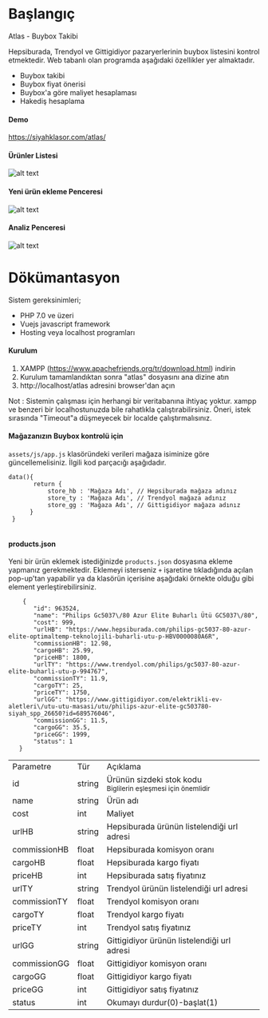 # Başlangıç
Atlas - Buybox Takibi

Hepsiburada, Trendyol ve Gittigidiyor pazaryerlerinin buybox listesini kontrol etmektedir. 
Web tabanlı olan programda aşağıdaki özellikler yer almaktadır.

- Buybox takibi
- Buybox fiyat önerisi
- Buybox'a göre maliyet hesaplaması
- Hakediş hesaplama

#### Demo
https://siyahklasor.com/atlas/

#### Ürünler Listesi
![alt text](https://siyahklasor.com/github/screenn.png)

#### Yeni ürün ekleme Penceresi
![alt text](https://siyahklasor.com/github/screen6.png)

#### Analiz Penceresi
![alt text](https://siyahklasor.com/github/screen4.png)

# Dökümantasyon

Sistem gereksinimleri;
- PHP 7.0 ve üzeri
- Vuejs javascript framework
- Hosting veya localhost programları

#### Kurulum
1. XAMPP (https://www.apachefriends.org/tr/download.html) indirin
2. Kurulum tamamlandıktan sonra "atlas" dosyasını ana dizine atın
3. http://localhost/atlas adresini browser'dan açın

Not : Sistemin çalışması için herhangi bir veritabanına ihtiyaç yoktur. xampp ve benzeri bir localhostunuzda bile rahatlıkla çalıştırabilirsiniz. 
  Öneri, istek sırasında "Timeout"a düşmeyecek bir localde çalıştırmalısınız.
  
 #### Mağazanızın Buybox kontrolü için
 <code>assets/js/app.js</code> klasöründeki verileri mağaza isiminize göre güncellemelisiniz. İlgili kod parçacığı aşağıdadır.
 ```
 data(){
		return {
			store_hb : 'Mağaza Adı', // Hepsiburada mağaza adınız 
			store_ty : 'Mağaza Adı', // Trendyol mağaza adınız
			store_gg : 'Mağaza Adı', // Gittigidiyor mağaza adınız
       }
  }
      
 ```
 
 #### products.json
 Yeni bir ürün eklemek istediğinizde <code>products.json</code> dosyasına ekleme yapmanız gerekmektedir. Eklemeyi isterseniz <code>+</code> işaretine tıkladığında açılan pop-up'tan yapabilir ya da klasörün içerisine aşağıdaki örnekte olduğu gibi element yerleştirebilirsiniz.
 
 ```
     {
        "id": 963524,
        "name": "Philips Gc5037\/80 Azur Elite Buharlı Ütü GC5037\/80",
        "cost": 999,
        "urlHB": "https://www.hepsiburada.com/philips-gc5037-80-azur-elite-optimaltemp-teknolojili-buharli-utu-p-HBV0000080A6R",
        "commissionHB": 12.98,
        "cargoHB": 25.99,
        "priceHB": 1800,
        "urlTY": "https://www.trendyol.com/philips/gc5037-80-azur-elite-buharli-utu-p-994767",
        "commissionTY": 11.9,
        "cargoTY": 25,
        "priceTY": 1750,
        "urlGG": "https://www.gittigidiyor.com/elektrikli-ev-aletleri\/utu-utu-masasi/utu/philips-azur-elite-gc503780-siyah_spp_26650?id=689576046",
        "commissionGG": 11.5,
        "cargoGG": 35.5,
        "priceGG": 1999,
        "status": 1
    }
 ```
 
 <table>
  <trhead>
    <tr>
      <td>Parametre</td>
      <td>Tür</td>
      <td>Açıklama</td>
    </tr>
        
  </trhead>
    <trbody>
    <tr>
      <td>id</td>
      <td>string</td>
      <td>Ürünün sizdeki stok kodu<br><small>Biglilerin eşleşmesi için önemlidir</small></td>
    </tr>
     <tr>
      <td>name</td>
      <td>string</td>
      <td>Ürün adı</td>
    </tr>
     <tr>
      <td>cost</td>
      <td>int</td>
      <td>Maliyet</td>
    </tr>  
    <tr>
      <td>urlHB</td>
      <td>string</td>
      <td>Hepsiburada ürünün listelendiği url adresi</td>
    </tr>
    <tr>
      <td>commissionHB</td>
      <td>float</td>
      <td>Hepsiburada komisyon oranı</td>
    </tr>
     <tr>
      <td>cargoHB</td>
      <td>float</td>
      <td>Hepsiburada kargo fiyatı</td>
    </tr>
       <tr>
      <td>priceHB</td>
      <td>int</td>
      <td>Hepsiburada satış fiyatınız</td>
    </tr>    
       <tr>
      <td>urlTY</td>
      <td>string</td>
      <td>Trendyol ürünün listelendiği url adresi</td>
    </tr>
    <tr>
      <td>commissionTY</td>
      <td>float</td>
      <td>Trendyol komisyon oranı</td>
    </tr>
     <tr>
      <td>cargoTY</td>
      <td>float</td>
      <td>Trendyol kargo fiyatı</td>
    </tr> 
    <tr>
      <td>priceTY</td>
      <td>int</td>
      <td>Trendyol satış fiyatınız</td>
    </tr>
    <tr>
      <td>urlGG</td>
      <td>string</td>
      <td>Gittigidiyor ürünün listelendiği url adresi</td>
    </tr>
    <tr>
      <td>commissionGG</td>
      <td>float</td>
      <td>Gittigidiyor komisyon oranı</td>
    </tr>
     <tr>
      <td>cargoGG</td>
      <td>float</td>
      <td>Gittigidiyor kargo fiyatı</td>
    </tr> 
     <tr>
      <td>priceGG</td>
      <td>int</td>
      <td>Gittigidiyor satış fiyatınız</td>
    </tr>
      <tr>
      <td>status</td>
      <td>int</td>
      <td>Okumayı durdur(0)-başlat(1)</td>
    </tr>   
  </trbody>
  </table>
  
 
